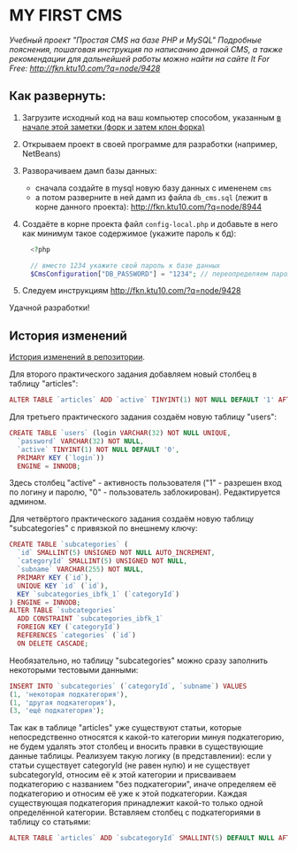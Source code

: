 # MY FIRST CMS

*Учебный проект "Простая CMS на базе PHP и MySQL" Подробные пояснения, пошаговая инструкция по написанию данной CMS, а также рекомендации для дальнейшей работы можно найти на сайте It For Free: http://fkn.ktu10.com/?q=node/9428*

## Как развернуть:

   1) Загрузите исходный код на ваш компьютер способом, указанным [в начале этой заметки (форк и затем клон форка)](http://fkn.ktu10.com/?q=node/9428)

   2) Открываем проект в своей программе для разработки (например, NetBeans)

   3) Разворачиваем дамп базы данных:
        - сначала создайте в mysql новую базу данных с имененем `cms`
        - а потом разверните в ней дамп из файла `db_cms.sql` (лежит в корне данного проекта): http://fkn.ktu10.com/?q=node/8944

   4) Создаёте в корне проекта файл `config-local.php` и добавьте в него как минимум такое содержимое (укажите пароль к бд):
      ```php
        <?php

        // вместо 1234 укажите свой пароль к базе данных
        $CmsConfiguration["DB_PASSWORD"] = "1234"; // переопределяем пароль к базе данных
       ```

   5) Следуем инструкциям http://fkn.ktu10.com/?q=node/9428
    

Удачной разработки!

## История изменений

 [История изменений в репозитории](CHANGELOG.md).


Для второго практического задания добавляем новый столбец в таблицу "articles":
```php
ALTER TABLE `articles` ADD `active` TINYINT(1) NOT NULL DEFAULT '1' AFTER `content`;
```

Для третьего практического задания создаём новую таблицу "users":
```php
CREATE TABLE `users` (login VARCHAR(32) NOT NULL UNIQUE,
  `password` VARCHAR(32) NOT NULL,
  `active` TINYINT(1) NOT NULL DEFAULT '0',
  PRIMARY KEY (`login`))
  ENGINE = INNODB;
```
Здесь столбец "active" - активность пользователя ("1" - разрешен вход по логину и паролю, "0" - пользователь заблокирован). Редактируется админом.


Для четвёртого практического задания создаём новую таблицу "subcategories" с привязкой по внешнему ключу:
```php
CREATE TABLE `subcategories` (
  `id` SMALLINT(5) UNSIGNED NOT NULL AUTO_INCREMENT,
  `categoryId` SMALLINT(5) UNSIGNED NOT NULL, 
  `subname` VARCHAR(255) NOT NULL, 
  PRIMARY KEY (`id`),
  UNIQUE KEY `id` (`id`),
  KEY `subcategories_ibfk_1` (`categoryId`)
) ENGINE = INNODB;
ALTER TABLE `subcategories`
  ADD CONSTRAINT `subcategories_ibfk_1`
  FOREIGN KEY (`categoryId`)
  REFERENCES `categories` (`id`)
  ON DELETE CASCADE;
```

Необязательно, но таблицу "subcategories" можно сразу заполнить некоторыми тестовыми данными:
```php
INSERT INTO `subcategories` (`categoryId`, `subname`) VALUES
(1, 'некоторая подкатегория'),
(1, 'другая подкатегория'),
(3, 'ещё подкатегория');
```

Так как в таблице "articles" уже существуют статьи, которые непосредственно относятся к какой-то категории минуя подкатегорию, не будем удалять этот столбец и вносить правки в существующие данные таблицы. Реализуем такую логику (в представлении): если у статьи существует categoryId (не равен нулю) и не существует subcategoryId, относим её к этой категории и присваиваем подкатегорию с названием "без подкатегории", иначе определяем её подкатегорию и относим её уже к этой подкатегории. Каждая существующая подкатегория принадлежит какой-то только одной определённой категории.
Вставляем столбец с подкатегориями в таблицу со статьями:
```php
ALTER TABLE `articles` ADD `subcategoryId` SMALLINT(5) DEFAULT NULL AFTER `categoryId`;
```

